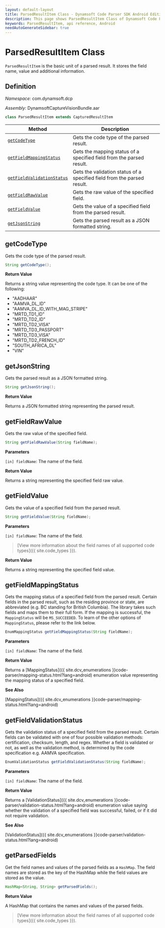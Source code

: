 ```yaml
---
layout: default-layout
title: ParsedResultItem Class - Dynamsoft Code Parser SDK Android Edition API Reference
description: This page shows ParsedResultItem Class of Dynamsoft Code Parser SDK Android Edition.
keywords: ParsedResultItem, api reference, Android
needAutoGenerateSidebar: true
---
```


# ParsedResultItem Class

`ParsedResultItem` is the basic unit of a parsed result. It stores the field name, value and additional information.

## Definition

*Namespace:* com.dynamsoft.dcp

*Assembly:* DynamsoftCaptureVisionBundle.aar

```java
class ParsedResultItem extends CapturedResultItem
```

  | Method               | Description |
  |----------------------|-------------|
  | [`getCodeType`](#getcodetype) | Gets the code type of the parsed result. |
  | [`getFieldMappingStatus`](#getfieldmappingstatus) | Gets the mapping status of a specified field from the parsed result. |
  | [`getFieldValidationStatus`](#getfieldvalidationstatus) | Gets the validation status of a specified field from the parsed result. |
  | [`getFieldRawValue`](#getfieldrawvalue) | Gets the raw value of the specified field. |
  | [`getFieldValue`](#getfieldvalue) | Gets the value of a specified field from the parsed result. |
  | [`getJsonString`](#getjsonstring) | Gets the parsed result as a JSON formatted string. |
  
## getCodeType

Gets the code type of the parsed result.

```java
String getCodeType();
```

**Return Value**

Returns a string value representing the code type. It can be one of the following:

- "AADHAAR"
- "AAMVA_DL_ID"
- "AAMVA_DL_ID_WITH_MAG_STRIPE"
- "MRTD_TD1_ID"
- "MRTD_TD2_ID"
- "MRTD_TD2_VISA"
- "MRTD_TD3_PASSPORT"
- "MRTD_TD3_VISA"
- "MRTD_TD2_FRENCH_ID"
- "SOUTH_AFRICA_DL"
- "VIN"

## getJsonString

Gets the parsed result as a JSON formatted string.

```java
String getJsonString();
```

**Return Value**

Returns a JSON formatted string representing the parsed result.

## getFieldRawValue

Gets the raw value of the specified field.

```java
String getFieldRawValue(String fieldName);
```

**Parameters**

`[in] fieldName`: The name of the field.

**Return Value**

Returns a string representing the specified field raw value.

## getFieldValue

Gets the value of a specified field from the parsed result.

```java
String getFieldValue(String fieldName);
```

**Parameters**

`[in] fieldName`: The name of the field.

> [View more information about the field names of all supported code types]({{ site.code_types }}).

**Return Value**

Returns a string representing the specified field value.

## getFieldMappingStatus

Gets the mapping status of a specified field from the parsed result. Certain fields in the parsed result, such as the residing province or state, are abbreviated (e.g. BC standing for British Columbia). The library takes such fields and maps them to their full form. If the mapping is successful, the `MappingStatus` will be `MS_SUCCEEDED`. To learn of the other options of `MappingStatus`, please refer to the link below.

```java
EnumMappingStatus getFieldMappingStatus(String fieldName);
```

**Parameters**

`[in] fieldName`: The name of the field.

**Return Value**

Returns a [MappingStatus]({{ site.dcv_enumerations }}code-parser/mapping-status.html?lang=android) enumeration value representing the mapping status of a specified field.

**See Also**

[MappingStatus]({{ site.dcv_enumerations }}code-parser/mapping-status.html?lang=android)

## getFieldValidationStatus

Gets the validation status of a specified field from the parsed result. Certain fields can be validated with one of four possible validation methods: certification, checksum, length, and regex. Whether a field is validated or not, as well as the validation method, is determined by the code specification e.g. AAMVA specification.

```java
EnumValidationStatus getFieldValidationStatus(String fieldName);
```

**Parameters**

`[in] fieldName`: The name of the field.

**Return Value**

Returns a [ValidationStatus]({{ site.dcv_enumerations }}code-parser/validation-status.html?lang=android) enumeration value saying whether the validation of a specified field was successful, failed, or if it did not require validation.

**See Also**

[ValidationStatus]({{ site.dcv_enumerations }}code-parser/validation-status.html?lang=android)

## getParsedFields

Get the field names and values of the parsed fields as a `HashMap`. The field names are stored as the key of the HashMap while the field values are stored as the value.

```java
HashMap<String, String> getParsedFields();
```

**Return Value**

A HashMap that contains the names and values of the parsed fields.

> [View more information about the field names of all supported code types]({{ site.code_types }}).
